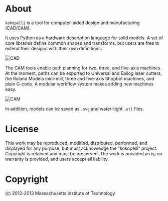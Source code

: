 About
=====
`kokopelli` is a tool for computer-aided design and manufacturing (CAD/CAM).

It uses Python as a hardware description language for solid models.  A set of core libraries define common shapes and transforms, but users are free to extend their designs with their own definitions.

![CAD](http://i.imgur.com/L1RQUxA.png)

The CAM tools enable path planning for two, three, and five-axis machines.  At the moment, paths can be exported to Universal and Epilog laser cutters, the Roland Modela mini-mill, three and five-axis Shopbot machines, and plain G-code.  A modular workflow system makes adding new machines easy.

![CAM](http://i.imgur.com/sb0uQq5.png)

In addition, models can be saved as `.svg` and water-tight `.stl` files.

License
=======
This work may be reproduced, modified, distributed, performed, and displayed for any purpose, but must acknowledge the "kokopelli" project. Copyright is retained and must be preserved. The work is provided as is; no warranty is provided, and users accept all liability.

Copyright
=========
(c) 2012-2013 Massachusetts Institute of Technology
